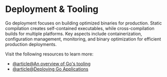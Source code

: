 # Deployment & Tooling

Go deployment focuses on building optimized binaries for production. Static compilation creates self-contained executables, while cross-compilation builds for multiple platforms. Key aspects include containerization, configuration management, monitoring, and binary optimization for efficient production deployments.

Visit the following resources to learn more:

- [@article@An overview of Go's tooling](https://www.alexedwards.net/blog/an-overview-of-go-tooling)
- [@article@Deploying Go Applications](https://medium.com/@teja.ravi474/deploying-go-applications-63219d187795)